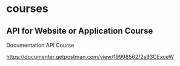 # courses
## API for Website or Application Course

Documentation API Course

https://documenter.getpostman.com/view/19998562/2s93CExceW
